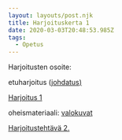 ```yaml
---
layout: layouts/post.njk
title: Harjoituskerta 1
date: 2020-03-03T20:48:53.985Z
tags:
  - Opetus
---
```

Harjoitusten osoite:

etuharjoitus ([johdatus)](https://people.uta.fi/~op98563/blog/post-3/code-2-exercises.html)

[Harjoitus 1](https://people.uta.fi/~op98563/blog/post-5/index.html)

oheismateriaali: [valokuvat](https://people.uta.fi/~op98563/blog/valokuva_esittely)

[Harjoitustehtävä 2.](https://people.uta.fi/~op98563/blog/post-6/index.html)